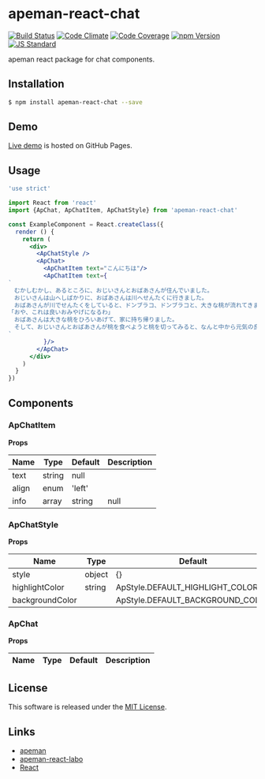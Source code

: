 apeman-react-chat
==========

<!---
This file is generated by ape-tmpl. Do not update manually.
--->

<!-- Badge Start -->
<a name="badges"></a>

[![Build Status][bd_travis_shield_url]][bd_travis_url]
[![Code Climate][bd_codeclimate_shield_url]][bd_codeclimate_url]
[![Code Coverage][bd_codeclimate_coverage_shield_url]][bd_codeclimate_url]
[![npm Version][bd_npm_shield_url]][bd_npm_url]
[![JS Standard][bd_standard_shield_url]][bd_standard_url]

[bd_repo_url]: https://github.com/apeman-react-labo/apeman-react-chat
[bd_travis_url]: http://travis-ci.org/apeman-react-labo/apeman-react-chat
[bd_travis_shield_url]: http://img.shields.io/travis/apeman-react-labo/apeman-react-chat.svg?style=flat
[bd_travis_com_url]: http://travis-ci.com/apeman-react-labo/apeman-react-chat
[bd_travis_com_shield_url]: https://api.travis-ci.com/apeman-react-labo/apeman-react-chat.svg?token=
[bd_license_url]: https://github.com/apeman-react-labo/apeman-react-chat/blob/master/LICENSE
[bd_codeclimate_url]: http://codeclimate.com/github/apeman-react-labo/apeman-react-chat
[bd_codeclimate_shield_url]: http://img.shields.io/codeclimate/github/apeman-react-labo/apeman-react-chat.svg?style=flat
[bd_codeclimate_coverage_shield_url]: http://img.shields.io/codeclimate/coverage/github/apeman-react-labo/apeman-react-chat.svg?style=flat
[bd_gemnasium_url]: https://gemnasium.com/apeman-react-labo/apeman-react-chat
[bd_gemnasium_shield_url]: https://gemnasium.com/apeman-react-labo/apeman-react-chat.svg
[bd_npm_url]: http://www.npmjs.org/package/apeman-react-chat
[bd_npm_shield_url]: http://img.shields.io/npm/v/apeman-react-chat.svg?style=flat
[bd_standard_url]: http://standardjs.com/
[bd_standard_shield_url]: https://img.shields.io/badge/code%20style-standard-brightgreen.svg

<!-- Badge End -->


<!-- Description Start -->
<a name="description"></a>

apeman react package for chat components.

<!-- Description End -->


<!-- Overview Start -->
<a name="overview"></a>



<!-- Overview End -->


<!-- Sections Start -->
<a name="sections"></a>

<!-- Section from "doc/guides/01.Installation.md.hbs" Start -->

<a name="section-doc-guides-01-installation-md"></a>

Installation
-----

```bash
$ npm install apeman-react-chat --save
```


<!-- Section from "doc/guides/01.Installation.md.hbs" End -->

<!-- Section from "doc/guides/02.Demo.md.hbs" Start -->

<a name="section-doc-guides-02-demo-md"></a>

Demo
-----

[Live demo][demo_url] is hosted on GitHub Pages.

<!--
[![Demo Image](./doc/images/screenshot.png)][demo_url]
-->

[demo_url]: http://apeman-react-labo.github.io/apeman-react-chat/demo/demo.html


<!-- Section from "doc/guides/02.Demo.md.hbs" End -->

<!-- Section from "doc/guides/03.Usage.md.hbs" Start -->

<a name="section-doc-guides-03-usage-md"></a>

Usage
---------

```jsx
'use strict'

import React from 'react'
import {ApChat, ApChatItem, ApChatStyle} from 'apeman-react-chat'

const ExampleComponent = React.createClass({
  render () {
    return (
      <div>
        <ApChatStyle />
        <ApChat>
          <ApChatItem text="こんにちは"/>
          <ApChatItem text={
`
　むかしむかし、あるところに、おじいさんとおばあさんが住んでいました。
　おじいさんは山へしばかりに、おばあさんは川へせんたくに行きました。
　おばあさんが川でせんたくをしていると、ドンブラコ、ドンブラコと、大きな桃が流れてきました。
「おや、これは良いおみやげになるわ」
　おばあさんは大きな桃をひろいあげて、家に持ち帰りました。
　そして、おじいさんとおばあさんが桃を食べようと桃を切ってみると、なんと中から元気の良い男の赤ちゃんが飛び出してきました。
`
          }/>
        </ApChat>
      </div>
    )
  }
})


```



<!-- Section from "doc/guides/03.Usage.md.hbs" End -->

<!-- Section from "doc/guides/04.Components.md.hbs" Start -->

<a name="section-doc-guides-04-components-md"></a>

Components
-----


### ApChatItem

**Props**

| Name | Type | Default | Description |
| ---- | ---- | ------- | ----------- |
| text | string | null | | Balloon text |
| align | enum | &#x27;left&#x27; | | Align direction |
| info | array|string | null | | Info texts |

### ApChatStyle

**Props**

| Name | Type | Default | Description |
| ---- | ---- | ------- | ----------- |
| style | object | {} | |  |
| highlightColor | string | ApStyle.DEFAULT_HIGHLIGHT_COLOR | |  |
| backgroundColor |  | ApStyle.DEFAULT_BACKGROUND_COLOR | |  |

### ApChat

**Props**

| Name | Type | Default | Description |
| ---- | ---- | ------- | ----------- |


<!-- Section from "doc/guides/04.Components.md.hbs" End -->


<!-- Sections Start -->


<!-- LICENSE Start -->
<a name="license"></a>

License
-------
This software is released under the [MIT License](https://github.com/apeman-react-labo/apeman-react-chat/blob/master/LICENSE).

<!-- LICENSE End -->


<!-- Links Start -->
<a name="links"></a>

Links
------

+ [apeman][apeman_url]
+ [apeman-react-labo][apeman_react_labo_url]
+ [React][react_url]

[apeman_url]: https://github.com/apeman-labo/apeman
[apeman_react_labo_url]: https://github.com/apeman-react-labo
[react_url]: https://facebook.github.io/react/

<!-- Links End -->
